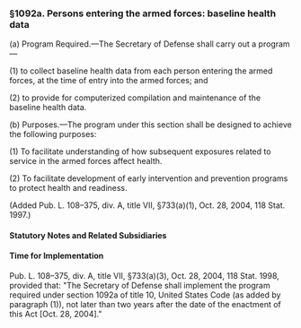 ### §1092a. Persons entering the armed forces: baseline health data ###

(a) Program Required.—The Secretary of Defense shall carry out a program—

(1) to collect baseline health data from each person entering the armed forces, at the time of entry into the armed forces; and

(2) to provide for computerized compilation and maintenance of the baseline health data.

(b) Purposes.—The program under this section shall be designed to achieve the following purposes:

(1) To facilitate understanding of how subsequent exposures related to service in the armed forces affect health.

(2) To facilitate development of early intervention and prevention programs to protect health and readiness.

(Added Pub. L. 108–375, div. A, title VII, §733(a)(1), Oct. 28, 2004, 118 Stat. 1997.)

#### **Statutory Notes and Related Subsidiaries** ####

#### Time for Implementation ####

Pub. L. 108–375, div. A, title VII, §733(a)(3), Oct. 28, 2004, 118 Stat. 1998, provided that: "The Secretary of Defense shall implement the program required under section 1092a of title 10, United States Code (as added by paragraph (1)), not later than two years after the date of the enactment of this Act [Oct. 28, 2004]."